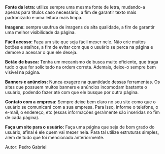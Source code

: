 **Fonte da letra:** utilize sempre uma mesma fonte de letra, mudando-a apenas para títulos caso necessário, a fim de garantir texto mais padronizado e uma leitura mais limpa.

**Imagens:** sempre usufrua de imagens de alta qualidade, a fim de garantir uma melhor visibilidade da página.

**Fácil acesso:** Faça um site que seja fácil mexer nele. Não crie muitos botões e atalhos, a fim de evitar com que o usuário se perca na página e demore a acessar o que ele deseja.

**Botão de busca:** Tenha um mecanismo de busca muito eficiente, que traga tudo o que for solicitado na ordem correta. Ademais, deixe-o sempre bem visível na página.

**Banners e anúncios:** Nunca exagere na quantidade dessas ferramentas. Os sites que possuem muitos banners e anúncios incomodam bastante o usuário, podendo fazer até com que ele busque por outra página.

**Contato com a empresa:** Sempre deixe bem claro no seu site como que o usuário se comunicará com a sua empresa. Para isso, informe o telefone, o e-mail, o endereço, etc (essas informações geralmente são inseridas no fim de cada página).

**Faça um site para o usuário:** Faça uma página que seja de bom grado do usuário, afinal é ele quem vai mexer nela. Para tal utilize estruturas simples, além de tudo que foi mencionado anteriormente.



Autor: Pedro Gabriel